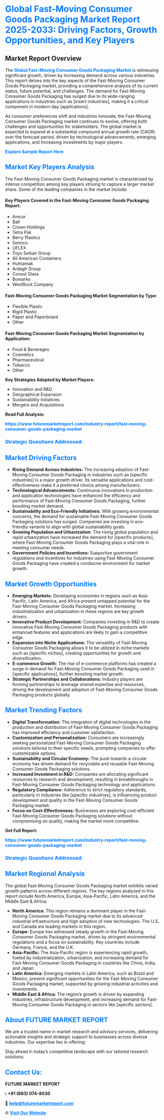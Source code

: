 <h1 style="color: #007BFF;">Global Fast-Moving Consumer Goods Packaging Market Report 2025-2033: Driving Factors, Growth Opportunities, and Key Players</h1>

<section id="overview">
<h2>Market Report Overview</h2>
<p>The <a href="https://www.futuremarketreport.com/industry-report/fast-moving-consumer-goods-packaging-market" style="color: #007BFF; text-decoration: none;"><strong>Global Fast-Moving Consumer Goods Packaging Market</strong></a> is witnessing significant growth, driven by increasing demand across various industries. This report delves into the key aspects of the Fast-Moving Consumer Goods Packaging market, providing a comprehensive analysis of its current status, future potential, and challenges. The demand for Fast-Moving Consumer Goods Packaging has surged due to its wide-ranging applications in industries such as [insert industries], making it a critical component in modern-day [applications].</p>
<p>As consumer preferences shift and industries innovate, the Fast-Moving Consumer Goods Packaging market continues to evolve, offering both challenges and opportunities for stakeholders. The global market is expected to expand at a substantial compound annual growth rate (CAGR) over the forecast period, driven by technological advancements, emerging applications, and increasing investments by major players.</p>
</section>

<section id="overview">
<p><a href="https://www.futuremarketreport.com/request-sample/reportId=51386" style="color: #007BFF; text-decoration: none;"><strong>Explore Sample Report Here</strong></a></p>
</section>

<section id="key-players">
<h2 style="color: #007BFF;">Market Key Players Analysis</h2>
<p>The Fast-Moving Consumer Goods Packaging market is characterized by intense competition among key players striving to capture a larger market share. Some of the leading companies in the market include:</p>
<h4>Key Players Covered in the Fast-Moving Consumer Goods Packaging Report:</h4>
<ul><li>Amcor</li><li>Ball</li><li>Crown Holdings</li><li>Tetra Pak</li><li>Berry Plastics</li><li>Sonoco</li><li>UFLEX</li><li>Toyo Seikan Group</li><li>All American Containers</li><li>Huhtamak</li><li>Ardagh Group</li><li>Consol Glass</li><li>Bomarko</li><li>WestRock Company</li></ul>
<h4>Fast-Moving Consumer Goods Packaging Market Segmentation by Type:</h4>
<ul><li>Flexible Plastic</li><li>Rigid Plastic</li><li>Paper and Paperboard</li><li>Other</li></ul>

<h4>Fast-Moving Consumer Goods Packaging Market Segmentation by Application:</h4>
<ul><li>Food &amp; Beverages</li><li>Cosmetics</li><li>Pharmaceutical</li><li>Tobacco</li><li>Other</li></ul>
<p><strong>Key Strategies Adopted by Market Players:</strong></p>
<ul>
<li>Innovation and R&D</li>
<li>Geographical Expansion</li>
<li>Sustainability Initiatives</li>
<li>Mergers and Acquisitions</li>
</ul>
</section>

<section>
<p><strong>Read Full Analysis: </strong></p><a href="https://www.futuremarketreport.com/industry-report/fast-moving-consumer-goods-packaging-market" style="color: #007BFF; text-decoration: none;"><strong>https://www.futuremarketreport.com/industry-report/fast-moving-consumer-goods-packaging-market</strong></a>
<h3 style="color: #007BFF;">Strategic Questions Addressed:</h3>
</section>

<section id="driving-factors">
<h2 style="color: #007BFF;">Market Driving Factors</h2>
<ul>
<li><strong>Rising Demand Across Industries:</strong> The increasing adoption of Fast-Moving Consumer Goods Packaging in industries such as [specific industries] is a major growth driver. Its versatile applications and cost-effectiveness make it a preferred choice among manufacturers.</li>
<li><strong>Technological Advancements:</strong> Continuous innovations in production and application technologies have enhanced the efficiency and performance of Fast-Moving Consumer Goods Packaging, further boosting market demand.</li>
<li><strong>Sustainability and Eco-Friendly Initiatives:</strong> With growing environmental concerns, the demand for sustainable Fast-Moving Consumer Goods Packaging solutions has surged. Companies are investing in eco-friendly variants to align with global sustainability goals.</li>
<li><strong>Growing Population and Urbanization:</strong> The rising global population and rapid urbanization have increased the demand for [specific products], where Fast-Moving Consumer Goods Packaging plays a vital role in meeting consumer needs.</li>
<li><strong>Government Policies and Incentives:</strong> Supportive government regulations and incentives for industries using Fast-Moving Consumer Goods Packaging have created a conducive environment for market growth.</li>
</ul>
</section>

<section id="growth-opportunities">
<h2 style="color: #007BFF;">Market Growth Opportunities</h2>
<ul>
<li><strong>Emerging Markets:</strong> Developing economies in regions such as Asia-Pacific, Latin America, and Africa present untapped potential for the Fast-Moving Consumer Goods Packaging market. Increasing industrialization and urbanization in these regions are key growth drivers.</li>
<li><strong>Innovative Product Development:</strong> Companies investing in R&D to create innovative Fast-Moving Consumer Goods Packaging products with enhanced features and applications are likely to gain a competitive edge.</li>
<li><strong>Expansion into Niche Applications:</strong> The versatility of Fast-Moving Consumer Goods Packaging allows it to be utilized in niche markets such as [specific niches], creating opportunities for growth and diversification.</li>
<li><strong>E-commerce Growth:</strong> The rise of e-commerce platforms has created a surge in demand for Fast-Moving Consumer Goods Packaging used in [specific applications], further boosting market growth.</li>
<li><strong>Strategic Partnerships and Collaborations:</strong> Industry players are forming partnerships to leverage shared expertise and resources, driving the development and adoption of Fast-Moving Consumer Goods Packaging products globally.</li>
</ul>
</section>

<section id="trending-factors">
<h2 style="color: #007BFF;">Market Trending Factors</h2>
<ul>
<li><strong>Digital Transformation:</strong> The integration of digital technologies in the production and distribution of Fast-Moving Consumer Goods Packaging has improved efficiency and customer satisfaction.</li>
<li><strong>Customization and Personalization:</strong> Consumers are increasingly seeking personalized Fast-Moving Consumer Goods Packaging solutions tailored to their specific needs, prompting companies to offer customizable options.</li>
<li><strong>Sustainability and Circular Economy:</strong> The push towards a circular economy has driven demand for recyclable and reusable Fast-Moving Consumer Goods Packaging solutions.</li>
<li><strong>Increased Investment in R&D:</strong> Companies are allocating significant resources to research and development, resulting in breakthroughs in Fast-Moving Consumer Goods Packaging technology and applications.</li>
<li><strong>Regulatory Compliance:</strong> Adherence to strict regulatory standards, particularly in industries like [specific industries], is influencing product development and quality in the Fast-Moving Consumer Goods Packaging market.</li>
<li><strong>Focus on Cost-Effectiveness:</strong> Businesses are exploring cost-efficient Fast-Moving Consumer Goods Packaging solutions without compromising on quality, making the market more competitive.</li>
</ul>
</section>

<section>
<p><strong>Get Full Report: </strong></p><a href="https://www.futuremarketreport.com/industry-report/fast-moving-consumer-goods-packaging-market" style="color: #007BFF; text-decoration: none;"><strong>https://www.futuremarketreport.com/industry-report/fast-moving-consumer-goods-packaging-market</strong></a>
<h3 style="color: #007BFF;">Strategic Questions Addressed:</h3>
</section>


<section id="regional-analysis">
<h2 style="color: #007BFF;">Market Regional Analysis</h2>
<p>The global Fast-Moving Consumer Goods Packaging market exhibits varied growth patterns across different regions. The key regions analyzed in this report include North America, Europe, Asia-Pacific, Latin America, and the Middle East & Africa:</p>
<ul>
<li><strong>North America:</strong> This region remains a dominant player in the Fast-Moving Consumer Goods Packaging market due to its advanced industrial infrastructure and high adoption of new technologies. The U.S. and Canada are leading markets in this region.</li>
<li><strong>Europe:</strong> Europe has witnessed steady growth in the Fast-Moving Consumer Goods Packaging market, driven by stringent environmental regulations and a focus on sustainability. Key countries include Germany, France, and the U.K.</li>
<li><strong>Asia-Pacific:</strong> The Asia-Pacific region is experiencing rapid growth, fueled by industrialization, urbanization, and increasing demand for Fast-Moving Consumer Goods Packaging in countries like China, India, and Japan.</li>
<li><strong>Latin America:</strong> Emerging markets in Latin America, such as Brazil and Mexico, present significant opportunities for the Fast-Moving Consumer Goods Packaging market, supported by growing industrial activities and investments.</li>
<li><strong>Middle East & Africa:</strong> The region’s growth is driven by expanding industries, infrastructure development, and increasing demand for Fast-Moving Consumer Goods Packaging in sectors like [specific sectors].</li>
</ul>
</section>

<footer>
<h2 style="color: #007BFF;">About FUTURE MARKET REPORT</h2>
<p>We are a trusted name in market research and advisory services, delivering actionable insights and strategic support to businesses across diverse industries. Our expertise lies in offering:</p>

<p>Stay ahead in today’s competitive landscape with our tailored research solutions.</p>

<h2 style="color: #007BFF;">Contact Us:</h2>
<p><strong>FUTURE MARKET REPORT</strong></p>
<p>📞 <strong>+91 (883) 074-8030</strong></p>
<p>📧 <strong><a href="mailto:help@futuremarketreport.com" style="color: #007BFF;">help@futuremarketreport.com</a></strong></p>
<p>🌐 <strong><a href="https://www.futuremarketreport.com/" style="color: #007BFF;">Visit Our Website</a></strong></p>
</footer>